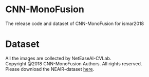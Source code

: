 # CNN-MonoFusion
The release code and dataset of CNN-MonoFusion for ismar2018

# Dataset
All the images are collected by NetEaseAI-CVLab.   
Copyright @2018 CNN-MonoFusion Authors. All rights reserved.  
Please download the NEAIR-dataset [here](https://pan.baidu.com/s/10ATdeutqLaMSxMKaM0A7PQ).  
